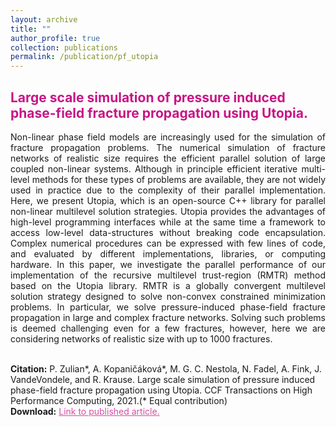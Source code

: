 ```yaml
---
layout: archive
title: ""
author_profile: true
collection: publications
permalink: /publication/pf_utopia
---
```


## <span style="color:rgb(199, 21, 133)"> Large scale simulation of pressure induced phase-field fracture propagation using Utopia.</span>
<div style="text-align: justify">Non-linear phase field models are increasingly used for the simulation of fracture propagation problems. The numerical simulation of fracture networks of realistic size requires the efficient parallel solution of large coupled non-linear systems. Although in principle efficient iterative multi-level methods for these types of problems are available, they are not widely used in practice due to the complexity of their parallel implementation.
Here, we present Utopia, which is an open-source C++ library for parallel non-linear multilevel solution strategies. Utopia provides the advantages of high-level programming interfaces while at the same time a framework to access low-level data-structures without breaking code encapsulation.
Complex numerical procedures can be expressed with few lines of code, and evaluated by different implementations, libraries, or computing hardware.
In this paper, we investigate the parallel performance of our implementation of the recursive multilevel trust-region (RMTR) method based on the Utopia library.
RMTR is a globally convergent multilevel solution strategy designed to solve non-convex constrained minimization problems.
In particular, we solve pressure-induced phase-field fracture propagation in large and complex fracture networks.
Solving such problems is deemed challenging even for a few fractures, however, here we are considering networks of realistic size with up to 1000 fractures.
</div><br />


**Citation:** P. Zulian\*, A. Kopaničáková\*, M. G. C. Nestola, N. Fadel, A. Fink, J. VandeVondele, and R. Krause. Large scale simulation of pressure induced phase-field fracture propagation using Utopia. CCF Transactions on High Performance Computing, 2021.(\* Equal contribution) <br />
**Download:** <a href="https://doi.org/10.1007/s42514-021-00069-6" style="color:rgb(199, 21, 133,0.75);">Link to published article.</a> <br />
